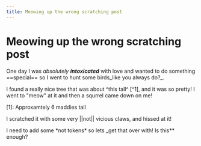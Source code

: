 ```yaml
---
title: Meowing up the wrong scratching post
---
```


# Meowing up the wrong scratching post

One day I was *absolutely **intoxicated*** with love and wanted to do something ==special== so I went to hunt some birds_like you always do?_.

I found a really nice tree that was about ^this tall^ [^1], and it was so pretty! I went to "meow" at it and then a squrrel came down on me!

[1]: Approxamtely 6 maddies tall

I scratched it with some very ||not|| vicious claws, and hissed at it!

I need to add some \*not tokens* so lets _get that over with! Is this** enough?